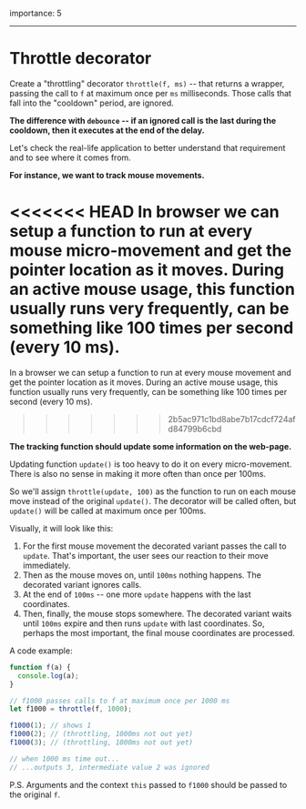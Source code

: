 importance: 5

---

# Throttle decorator

Create a "throttling" decorator `throttle(f, ms)` -- that returns a wrapper, passing the call to `f` at maximum once per `ms` milliseconds. Those calls that fall into the "cooldown" period, are ignored.

**The difference with `debounce` -- if an ignored call is the last during the cooldown, then it executes at the end of the delay.**

Let's check the real-life application to better understand that requirement and to see where it comes from.

**For instance, we want to track mouse movements.**

<<<<<<< HEAD
In browser we can setup a function to run at every mouse micro-movement and get the pointer location as it moves. During an active mouse usage, this function usually runs very frequently, can be something like 100 times per second (every 10 ms).
=======
In a browser we can setup a function to run at every mouse movement and get the pointer location as it moves. During an active mouse usage, this function usually runs very frequently, can be something like 100 times per second (every 10 ms).
>>>>>>> 2b5ac971c1bd8abe7b17cdcf724afd84799b6cbd

**The tracking function should update some information on the web-page.**

Updating function `update()` is too heavy to do it on every micro-movement. There is also no sense in making it more often than once per 100ms.

So we'll assign `throttle(update, 100)` as the function to run on each mouse move instead of the original `update()`. The decorator will be called often, but `update()` will be called at maximum once per 100ms.

Visually, it will look like this:

1. For the first mouse movement the decorated variant passes the call to `update`. That's important, the user sees our reaction to their move immediately.
2. Then as the mouse moves on, until `100ms` nothing happens. The decorated variant ignores calls.
3. At the end of `100ms` -- one more `update` happens with the last coordinates. 
4. Then, finally, the mouse stops somewhere. The decorated variant waits until `100ms` expire and then runs `update` with last coordinates. So, perhaps the most important, the final mouse coordinates are processed.

A code example:

```js
function f(a) {
  console.log(a);
}

// f1000 passes calls to f at maximum once per 1000 ms
let f1000 = throttle(f, 1000);

f1000(1); // shows 1
f1000(2); // (throttling, 1000ms not out yet)
f1000(3); // (throttling, 1000ms not out yet)

// when 1000 ms time out...
// ...outputs 3, intermediate value 2 was ignored
```

P.S. Arguments and the context `this` passed to `f1000` should be passed to the original `f`.
